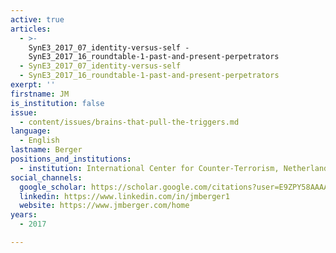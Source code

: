 ```yaml
---
active: true
articles:
  - >-
    SynE3_2017_07_identity-versus-self -
    SynE3_2017_16_roundtable-1-past-and-present-perpetrators
  - SynE3_2017_07_identity-versus-self
  - SynE3_2017_16_roundtable-1-past-and-present-perpetrators
exerpt: ''
firstname: JM
is_institution: false
issue:
  - content/issues/brains-that-pull-the-triggers.md
language:
  - English
lastname: Berger
positions_and_institutions:
  - institution: International Center for Counter-Terrorism, Netherlands
social_channels:
  google_scholar: https://scholar.google.com/citations?user=E9ZPY58AAAAJ&hl=en
  linkedin: https://www.linkedin.com/in/jmberger1
  website: https://www.jmberger.com/home
years:
  - 2017

---
```

